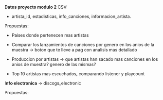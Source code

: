 **Datos proyecto modulo 2**
CSV:

- artista_id, estadisticas, info_canciones, informacion_artista.

Propuestas:

- Paises donde pertenecen mas artistas

- Comparar los lanzamientos de canciones por genero en los anios de la muestra -> boton que te lleve a pag con analisis mas detallado

- Produccion por artistas -> que artistas han sacado mas canciones en los anios de muestra? genero de las mismas?

- Top 10 artistas mas escuchados, comparando listener y playcount

**Info electronica** -> discogs_electronic

Propuestas:
